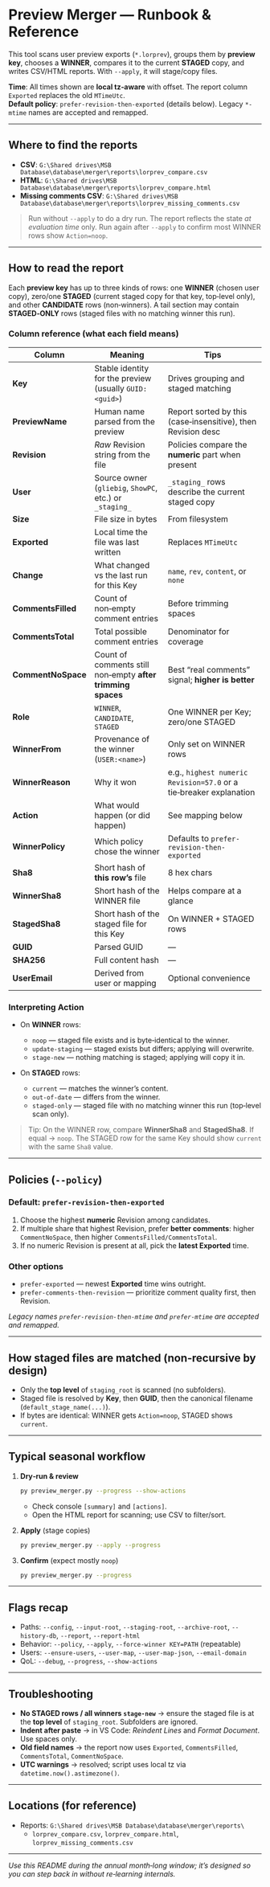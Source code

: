
# Preview Merger — Runbook & Reference

This tool scans user preview exports (`*.lorprev`), groups them by **preview key**, chooses a **WINNER**, compares it to the current **STAGED** copy, and writes CSV/HTML reports. With `--apply`, it will stage/copy files.

**Time**: All times shown are **local tz‑aware** with offset. The report column `Exported` replaces the old `MTimeUtc`.  
**Default policy**: `prefer-revision-then-exported` (details below). Legacy `*-mtime` names are accepted and remapped.

---

## Where to find the reports

- **CSV**: `G:\Shared drives\MSB Database\database\merger\reports\lorprev_compare.csv`  
- **HTML**: `G:\Shared drives\MSB Database\database\merger\reports\lorprev_compare.html`  
- **Missing comments CSV**: `G:\Shared drives\MSB Database\database\merger\reports\lorprev_missing_comments.csv`

> Run without `--apply` to do a dry run. The report reflects the state *at evaluation time* only. Run again after `--apply` to confirm most WINNER rows show `Action=noop`.

---

## How to read the report

Each **preview key** has up to three kinds of rows: one **WINNER** (chosen user copy), zero/one **STAGED** (current staged copy for that key, top‑level only), and other **CANDIDATE** rows (non‑winners). A tail section may contain **STAGED‑ONLY** rows (staged files with no matching winner this run).

### Column reference (what each field means)

| Column | Meaning | Tips |
|---|---|---|
| **Key** | Stable identity for the preview (usually `GUID:<guid>`) | Drives grouping and staged matching |
| **PreviewName** | Human name parsed from the preview | Report sorted by this (case‑insensitive), then Revision desc |
| **Revision** | *Raw* Revision string from the file | Policies compare the **numeric** part when present |
| **User** | Source owner (`gliebig`, `ShowPC`, etc.) or `_staging_` | `_staging_` rows describe the current staged copy |
| **Size** | File size in bytes | From filesystem |
| **Exported** | Local time the file was last written | Replaces `MTimeUtc` |
| **Change** | What changed vs the last run for this Key | `name`, `rev`, `content`, or `none` |
| **CommentsFilled** | Count of non‑empty comment entries | Before trimming spaces |
| **CommentsTotal** | Total possible comment entries | Denominator for coverage |
| **CommentNoSpace** | Count of comments still non‑empty **after trimming spaces** | Best “real comments” signal; **higher is better** |
| **Role** | `WINNER`, `CANDIDATE`, `STAGED` | One WINNER per Key; zero/one STAGED |
| **WinnerFrom** | Provenance of the winner (`USER:<name>`) | Only set on WINNER rows |
| **WinnerReason** | Why it won | e.g., `highest numeric Revision=57.0` or a tie‑breaker explanation |
| **Action** | What would happen (or did happen) | See mapping below |
| **WinnerPolicy** | Which policy chose the winner | Defaults to `prefer-revision-then-exported` |
| **Sha8** | Short hash of **this row’s** file | 8 hex chars |
| **WinnerSha8** | Short hash of the WINNER file | Helps compare at a glance |
| **StagedSha8** | Short hash of the staged file for this Key | On WINNER + STAGED rows |
| **GUID** | Parsed GUID | — |
| **SHA256** | Full content hash | — |
| **UserEmail** | Derived from user or mapping | Optional convenience |

### Interpreting **Action**

- On **WINNER** rows:  
  - `noop` — staged file exists and is byte‑identical to the winner.  
  - `update-staging` — staged exists but differs; applying will overwrite.  
  - `stage-new` — nothing matching is staged; applying will copy it in.

- On **STAGED** rows:  
  - `current` — matches the winner’s content.  
  - `out-of-date` — differs from the winner.  
  - `staged-only` — staged file with no matching winner this run (top‑level scan only).

> Tip: On the WINNER row, compare **WinnerSha8** and **StagedSha8**. If equal → `noop`. The STAGED row for the same Key should show `current` with the same `Sha8` value.

---

## Policies (`--policy`)

### Default: `prefer-revision-then-exported`
1) Choose the highest **numeric** Revision among candidates.  
2) If multiple share that highest Revision, prefer **better comments**: higher `CommentNoSpace`, then higher `CommentsFilled/CommentsTotal`.  
3) If no numeric Revision is present at all, pick the **latest Exported** time.

### Other options
- `prefer-exported` — newest **Exported** time wins outright.  
- `prefer-comments-then-revision` — prioritize comment quality first, then Revision.

*Legacy names `prefer-revision-then-mtime` and `prefer-mtime` are accepted and remapped.*

---

## How staged files are matched (non‑recursive by design)

- Only the **top level** of `staging_root` is scanned (no subfolders).
- Staged file is resolved by **Key**, then **GUID**, then the canonical filename (`default_stage_name(...)`).
- If bytes are identical: WINNER gets `Action=noop`, STAGED shows `current`.

---

## Typical seasonal workflow

1. **Dry‑run & review**
   ```bash
   py preview_merger.py --progress --show-actions
   ```
   - Check console `[summary]` and `[actions]`.
   - Open the HTML report for scanning; use CSV to filter/sort.

2. **Apply** (stage copies)
   ```bash
   py preview_merger.py --apply --progress
   ```

3. **Confirm** (expect mostly `noop`)
   ```bash
   py preview_merger.py --progress
   ```

---

## Flags recap

- Paths: `--config`, `--input-root`, `--staging-root`, `--archive-root`, `--history-db`, `--report`, `--report-html`  
- Behavior: `--policy`, `--apply`, `--force-winner KEY=PATH` (repeatable)  
- Users: `--ensure-users`, `--user-map`, `--user-map-json`, `--email-domain`  
- QoL: `--debug`, `--progress`, `--show-actions`

---

## Troubleshooting

- **No STAGED rows / all winners `stage-new`** → ensure the staged file is at the **top level** of `staging_root`. Subfolders are ignored.  
- **Indent after paste** → in VS Code: *Reindent Lines* and *Format Document*. Use spaces only.  
- **Old field names** → the report now uses `Exported`, `CommentsFilled`, `CommentsTotal`, `CommentNoSpace`.  
- **UTC warnings** → resolved; script uses local tz via `datetime.now().astimezone()`.

---

## Locations (for reference)

- Reports: `G:\Shared drives\MSB Database\database\merger\reports\`  
  - `lorprev_compare.csv`, `lorprev_compare.html`, `lorprev_missing_comments.csv`

---

*Use this README during the annual month‑long window; it’s designed so you can step back in without re‑learning internals.*
